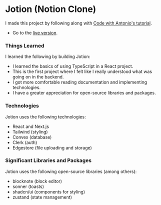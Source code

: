 # Jotion (Notion Clone)
I made this project by following along with [Code with Antonio's tutorial](https://www.youtube.com/watch?v=0OaDyjB9Ib8).
- Go to the [live version](https://jotion.isaiahpfisher.com).
### Things Learned
I learned the following by building Jotion:
- I learned the basics of using TypeScript in a React project.
- This is the first project where I felt like I really understood what was going on in the backend.
- I got more comfortable reading documentation and implementing technologies.
- I have a greater appreciation for open-source libraries and packages.
### Technologies
Jotion uses the following technologies:
- React and Next.js
- Tailwind (styling)
- Convex (database)
- Clerk (auth)
- Edgestore (file uploading and storage)
### Significant Libraries and Packages
Jotion uses the following open-source libraries (among others):
- blocknote (block editor)
- sonner (toasts)
- shadcn/ui (components for styling)
- zustand (state management)
  
